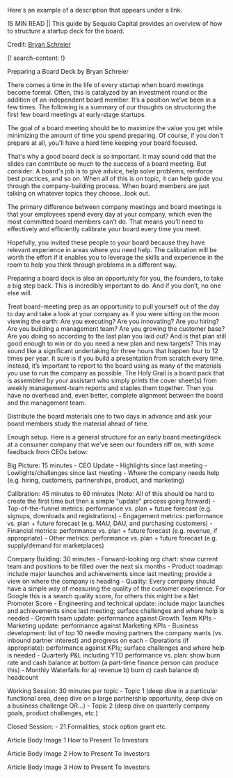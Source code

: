 Here's an example of a description that appears under a link.

15 MIN READ || This guide by Sequoia Capital provides an overview of how to structure a startup deck for the board. 

Credit: [Bryan Schreier](https://www.sequoiacap.com/people/bryan-schreier/)


{! search-content: !}

Preparing a Board Deck
by Bryan Schreier


There comes a time in the life of every startup when board meetings become formal. Often, this is catalyzed by an investment round or the addition of an independent board member. It’s a position we’ve been in a few times. The following is a summary of our thoughts on structuring the first few board meetings at early-stage startups.

The goal of a board meeting should be to maximize the value you get while minimizing the amount of time you spend preparing. Of course, if you don't prepare at all, you'll have a hard time keeping your board focused.

That's why a good board deck is so important. It may sound odd that the slides can contribute so much to the success of a board meeting. But consider: A board's job is to give advice, help solve problems, reinforce best practices, and so on. When all of this is on topic, it can help guide you through the company-building process. When board members are just talking on whatever topics they choose...look out.

The primary difference between company meetings and board meetings is that your employees spend every day at your company, which even the most committed board members can’t do. That means you’ll need to effectively and efficiently calibrate your board every time you meet.

Hopefully, you invited these people to your board because they have relevant experience in areas where you need help. The calibration will be worth the effort if it enables you to leverage the skills and experience in the room to help you think through problems in a different way.

Preparing a board deck is also an opportunity for you, the founders, to take a big step back. This is incredibly important to do. And if you don’t, no one else will.

Treat board-meeting prep as an opportunity to pull yourself out of the day to day and take a look at your company as if you were sitting on the moon viewing the earth: Are you executing? Are you innovating? Are you hiring? Are you building a management team? Are you growing the customer base? Are you doing so according to the last plan you laid out? And is that plan still good enough to win or do you need a new plan and new targets? This may sound like a significant undertaking for three hours that happen four to 12 times per year. It sure is if you build a presentation from scratch every time. Instead, it’s important to report to the board using as many of the materials you use to run the company as possible. The Holy Grail is a board pack that is assembled by your assistant who simply prints the cover sheet(s) from weekly management-team reports and staples them together. Then you have no overhead and, even better, complete alignment between the board and the management team.

Distribute the board materials one to two days in advance and ask your board members study the material ahead of time.

Enough setup. Here is a general structure for an early board meeting/deck at a consumer company that we've seen our founders riff on, with some feedback from CEOs below:

Big Picture: 15 minutes - CEO Update - Highlights since last meeting - Lowlights/challenges since last meeting - Where the company needs help (e.g. hiring, customers, partnerships, product, and marketing)

Calibration: 45 minutes to 60 minutes (Note: All of this should be hard to create the first time but then a simple "update" process going forward) - Top-of-the-funnel metrics: performance vs. plan + future forecast (e.g. signups, downloads and registrations) - Engagement metrics: performance vs. plan + future forecast (e.g. MAU, DAU, and purchasing customers) - Financial metrics: performance vs. plan + future forecast (e.g. revenue, if appropriate) - Other metrics: performance vs. plan + future forecast (e.g. supply/demand for marketplaces)

Company Building: 30 minutes - Forward-looking org chart: show current team and positions to be filled over the next six months - Product roadmap: include major launches and achievements since last meeting; provide a view on where the company is heading - Quality: Every company should have a simple way of measuring the quality of the customer experience. For Google this is a search quality score, for others this might be a Net Promoter Score - Engineering and technical update: include major launches and achievements since last meeting; surface challenges and where help is needed - Growth team update: performance against Growth Team KPIs - Marketing update: performance against Marketing KPIs - Business development: list of top 10 needle moving partners the company wants (vs. inbound partner interest) and progress on each - Operations (if appropriate): performance against KPIs; surface challenges and where help is needed - Quarterly P&L including YTD performance vs. plan: show burn rate and cash balance at bottom (a part-time finance person can produce this) - Monthly Waterfalls for a) revenue b) burn c) cash balance d) headcount

Working Session: 30 minutes per topic - Topic 1 (deep dive in a particular functional area, deep dive on a large partnership opportunity, deep dive on a business challenge OR...) - Topic 2 (deep dive on quarterly company goals, product challenges, etc.)

Closed Session: - 21.Formalities, stock option grant etc.

Article Body Image 1 How to Present To Investors

Article Body Image 2 How to Present To Investors

Article Body Image 3 How to Present To Investors
